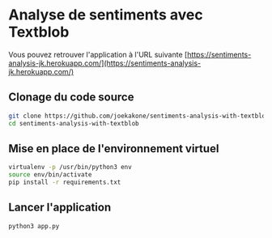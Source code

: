 # Analyse de sentiments avec Textblob

Vous pouvez retrouver l'application à l'URL suivante [https://sentiments-analysis-jk.herokuapp.com/](https://sentiments-analysis-jk.herokuapp.com/)

## Clonage du code source
```sh
git clone https://github.com/joekakone/sentiments-analysis-with-textblob.git`
cd sentiments-analysis-with-textblob
```

## Mise en place de l'environnement virtuel
```sh
virtualenv -p /usr/bin/python3 env
source env/bin/activate
pip install -r requirements.txt
```

## Lancer l'application
```sh
python3 app.py
```

